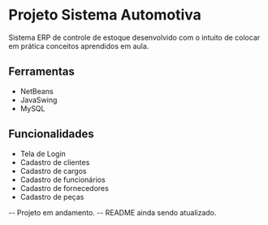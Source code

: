 # Projeto Sistema Automotiva
  Sistema ERP de controle de estoque desenvolvido com o intuito de colocar em prática conceitos aprendidos em aula.

## Ferramentas
 - NetBeans
 - JavaSwing
 - MySQL

## Funcionalidades
 - Tela de Login
 - Cadastro de clientes
 - Cadastro de cargos
 - Cadastro de funcionários
 - Cadastro de fornecedores
 - Cadastro de peças

-- Projeto em andamento.
-- README ainda sendo atualizado.
